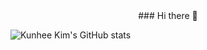 <center> ### Hi there 👋 </center>  

![Kunhee Kim's GitHub stats](https://github-readme-stats.vercel.app/api?username=kunheekimdev&show_icons=true&theme=tokyonight)

<!--
**kunheekimdev/kunheekimdev** is a ✨ _special_ ✨ repository because its `README.md` (this file) appears on your GitHub profile.

Here are some ideas to get you started:

- 🔭 I’m currently working on ...
- 🌱 I’m currently learning ...
- 👯 I’m looking to collaborate on ...
- 🤔 I’m looking for help with ...
- 💬 Ask me about ...
- 📫 How to reach me: ...
- 😄 Pronouns: ...
- ⚡ Fun fact: ...
-->
  
 
